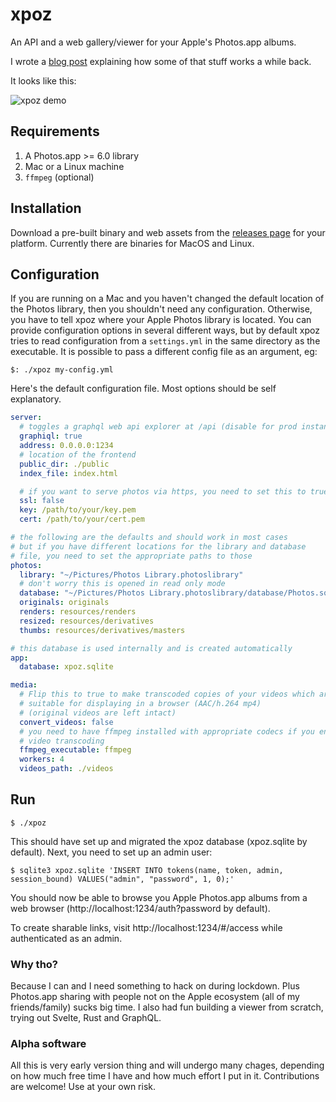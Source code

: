# xpoz

An API and a web gallery/viewer for your Apple's Photos.app albums.

I wrote a [blog post](https://www.tonkata.com/posts/apple-photos/)
explaining how some of that stuff works a while back.

It looks like this:

![xpoz demo](xpoz-demo.gif?raw=true)

## Requirements

  1. A Photos.app >= 6.0 library
  2. Mac or a Linux machine
  3. `ffmpeg` (optional)

## Installation

Download a pre-built binary and web assets from the
[releases page](https://github.com/muxcmux/xpoz/releases) for your platform.
Currently there are binaries for MacOS and Linux.

## Configuration

If you are running on a Mac and you haven't changed the default location of the
Photos library, then you shouldn't need any configuration. Otherwise, you have
to tell xpoz where your Apple Photos library is located. You can provide
configuration options in several different ways, but by default xpoz tries to
read configuration from a `settings.yml` in the same directory as the
executable. It is possible to pass a different config file as an argument, eg:

    $: ./xpoz my-config.yml

Here's the default configuration file. Most options should be self explanatory.

```yml
server:
  # toggles a graphql web api explorer at /api (disable for prod instances)
  graphiql: true
  address: 0.0.0.0:1234
  # location of the frontend
  public_dir: ./public
  index_file: index.html

  # if you want to serve photos via https, you need to set this to true + specify the paths to your cert and key
  ssl: false
  key: /path/to/your/key.pem
  cert: /path/to/your/cert.pem

# the following are the defaults and should work in most cases
# but if you have different locations for the library and database
# file, you need to set the appropriate paths to those 
photos:
  library: "~/Pictures/Photos Library.photoslibrary"
  # don't worry this is opened in read only mode
  database: "~/Pictures/Photos Library.photoslibrary/database/Photos.sqlite"
  originals: originals
  renders: resources/renders
  resized: resources/derivatives
  thumbs: resources/derivatives/masters

# this database is used internally and is created automatically
app:
  database: xpoz.sqlite

media:
  # Flip this to true to make transcoded copies of your videos which are
  # suitable for displaying in a browser (AAC/h.264 mp4)
  # (original videos are left intact)
  convert_videos: false
  # you need to have ffmpeg installed with appropriate codecs if you enable
  # video transcoding
  ffmpeg_executable: ffmpeg
  workers: 4
  videos_path: ./videos
```

## Run

    $ ./xpoz

This should have set up and migrated the xpoz database (xpoz.sqlite by default).
Next, you need to set up an admin user:

    $ sqlite3 xpoz.sqlite 'INSERT INTO tokens(name, token, admin, session_bound) VALUES("admin", "password", 1, 0);'

You should now be able to browse you Apple Photos.app albums from a web browser
(http://localhost:1234/auth?password by default).

To create sharable links, visit http://localhost:1234/#/access while
authenticated as an admin.

### Why tho?

Because I can and I need something to hack on during lockdown. Plus Photos.app
sharing with people not on the Apple ecosystem (all of my friends/family) sucks
big time. I also had fun building a viewer from scratch, trying out Svelte, Rust
and GraphQL.

### Alpha software

All this is very early version thing and will undergo many chages, depending on
how much free time I have and how much effort I put in it. Contributions are
welcome! Use at your own risk.

